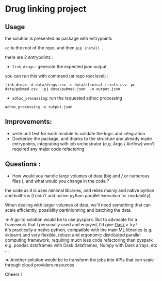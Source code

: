# Drug linking project

## Usage
the solution is presented as package with entrypoints

`cd` to the root of the repo, and then `pip install . ` 


there are 2 entrypoints : 
- `link_drugs` : generate the expected json output

you can run this with command (at repo root level) :
```
link_drugs -d data/drugs.csv -c data/clinical_trials.csv -pc data/pubmed.csv  -pj data/pubmed.json  -o output.json 
```


- `adhoc_processing`: run the requested adhoc processing

```
adhoc_processing -o output.json 
```

## Improvements:

- write unit test for each module to validate the logic and integration
- Dockerize the package, and thanks to the structure and already made entrypoints, integrating with job orchestrator (e.g. Argo / Airflow)
won't required any major code refactoring


## Questions : 

- How would you handle large volumes of data (big and / or numerous files ), and what would you change in the code ?

the code as it is uses minimal libraries, and relies mainly and native python and built-ins (I didn't add native python 
parallel execution for readability)

When dealing with larger volumes of data, we'll need something that can scale efficiently, possiblity partinionning and batching 
the data.

=> A go-to solution would be to use pyspark. But to advocate for a framework that I personally used and enjoyed, I'd give 
[Dask](https://www.dask.org/) a try !  
it's practically a native python, compatible with the main ML libraries (e.g. sklearn) and very flexible, robust and 
ergonomic distributed parallel computing framework, requiring much less code refactoring than pyspark
e.g. pandas dataframes with Dask dataframes, Numpy with Dask arrays, etc ...

=> Another solution would be to transform the jobs into APIs that can scale through cloud providers resources

Cheers !